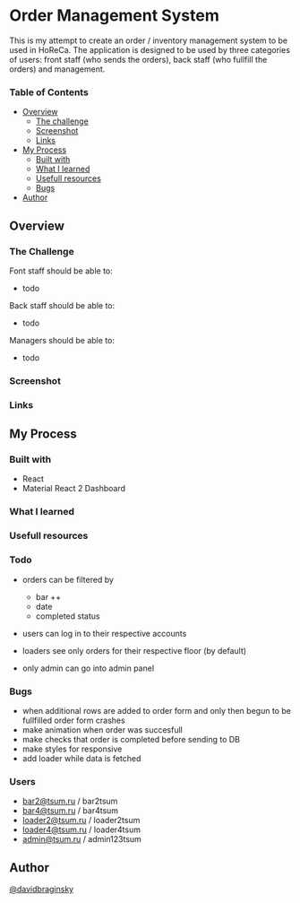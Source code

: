 # Order Management System

This is my attempt to create an order / inventory management system to be used in HoReCa. The application is designed to be used by three categories of users: front staff (who sends the orders), back staff (who fullfill the orders) and management.

### Table of Contents

- [Overview](#overview)
  - [The challenge](#the-challenge)
  - [Screenshot](#screenshot)
  - [Links](#links)
- [My Process](#my-process)
  - [Built with](#built-with)
  - [What I learned](#what-i-learned)
  - [Usefull resources](#usefull-resources)
  - [Bugs](#bugs)
- [Author](#author)

## Overview

### The Challenge

Font staff should be able to:

- todo

Back staff should be able to:

- todo

Managers should be able to:

- todo

### Screenshot

### Links

## My Process

### Built with

- React
- Material React 2 Dashboard

### What I learned

### Usefull resources

### Todo

- orders can be filtered by

  - bar ++
  - date
  - completed status

- users can log in to their respective accounts
- loaders see only orders for their respective floor (by default)
- only admin can go into admin panel

### Bugs

- when additional rows are added to order form and only then begun to be fullfilled order form crashes
- make animation when order was succesfull
- make checks that order is completed before sending to DB
- make styles for responsive
- add loader while data is fetched

### Users

- bar2@tsum.ru / bar2tsum
- bar4@tsum.ru / bar4tsum
- loader2@tsum.ru / loader2tsum
- loader4@tsum.ru / loader4tsum
- admin@tsum.ru / admin123tsum

## Author

[@davidbraginsky](https://github.com/davidbraginsky)
